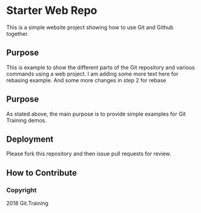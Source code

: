 # Starter Web Repo
This is a simple website project showing how to use Git and Github together.

## Purpose

This is example to show the different parts of the Git repository and various commands using a web project. I am adding some more text here for rebasing example. And some more changes in step 2 for rebase

## Purpose
As stated above, the main purpose is to provide simple examples for Git Training demos.
## Deployment
Please fork this repository and then issue pull requests for review.
## How to Contribute

### Copyright
2018 Git.Training